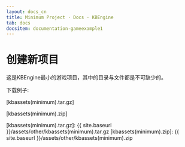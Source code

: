 ```yaml
---
layout: docs_cn
title: Minimum Project · Docs · KBEngine
tab: docs
docsitem: documentation-gameexample1
---
```


创建新项目
====================

这是KBEngine最小的游戏项目，其中的目录与文件都是不可缺少的。

下载例子: 

[kbassets(minimum).tar.gz]

[kbassets(minimum).zip]


[kbassets(minimum).tar.gz]: {{ site.baseurl }}/assets/other/kbassets(minimum).tar.gz
[kbassets(minimum).zip]: {{ site.baseurl }}/assets/other/kbassets(minimum).zip